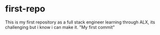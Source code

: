 # first-repo
This is my first repository as a full stack engineer
learning through ALX, its challenging but i know i can make it.
"My first commit"

